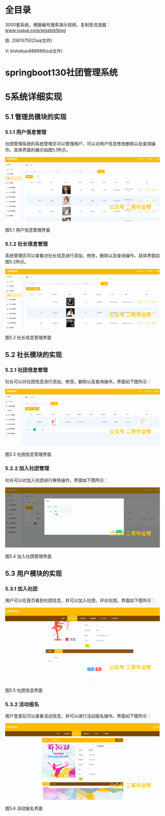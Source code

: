 # 全目录

3000套系统，根据编号搜索演示视频，复制至流浪器：www.yuque.com/wisebit/blog


<p>抠: 206157502(sql文件)</p>
<p>V: bishebao888888(sql文件)</p>


# springboot130社团管理系统
# 5系统详细实现
## 5.1 管理员模块的实现
### 5.1.1 用户信息管理
社团管理系统的系统管理员可以管理用户，可以对用户信息修改删除以及查询操作。具体界面的展示如图5.1所示。

![](/md/blog.010.png)

图5.1 用户信息管理界面
### 5.1.2 社长信息管理
系统管理员可以查看对社长信息进行添加，修改，删除以及查询操作。具体界面如图5.2所示。

![](/md/blog.011.png)

图5.2 社长信息管理界面
## 5.2 社长模块的实现
### 5.2.1 社团信息管理
社长可以对社团信息进行添加，修改，删除以及查询操作。界面如下图所示：

![](/md/blog.012.png)

图5.3 社团信息管理界面
### 5.2.2 加入社团管理
社长可以对加入社团进行审核操作。界面如下图所示：

![](/md/blog.013.png)

图5.4 加入社团管理界面

## 5.3 用户模块的实现
### 5.3.1 加入社团
用户可以在首页看到社团信息，并可以加入社团，评论社团。界面如下图所示：

![](/md/blog.014.png)

图5.5 社团信息界面
### 5.3.2 活动报名
用户登录后可以查看活动信息，并可以进行活动报名操作。界面如下图所示：

![](/md/blog.015.png)

图5.6 活动报名界面














